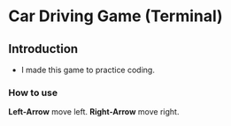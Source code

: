 # Car Driving Game (Terminal)

## Introduction
- I made this game to practice coding.

### How to use

**Left-Arrow** move left.
**Right-Arrow** move right.